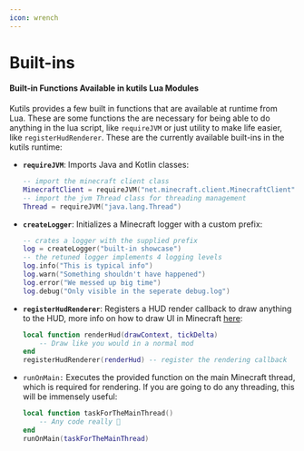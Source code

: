 ```yaml
---
icon: wrench
---
```


# Built-ins

#### Built-in Functions Available in kutils Lua Modules

Kutils provides a few built in functions that are available at runtime from Lua. These are some functions the are necessary for being able to do anything in the lua script, like `requireJVM` or just utility to make life easier, like `registerHudRenderer`. These are the currently available built-ins in the kutils runtime:

*   **`requireJVM`**: Imports Java and Kotlin classes:

    ```lua
    -- import the minecraft client class
    MinecraftClient = requireJVM("net.minecraft.client.MinecraftClient")
    -- import the jvm Thread class for threading management
    Thread = requireJVM("java.lang.Thread")
    ```
*   **`createLogger`**: Initializes a Minecraft logger with a custom prefix:

    ```lua
    -- crates a logger with the supplied prefix
    log = createLogger("built-in showcase")
    -- the retuned logger implements 4 logging levels
    log.info("This is typical info")
    log.warn("Something shouldn't have happened")
    log.error("We messed up big time")
    log.debug("Only visible in the seperate debug.log")
    ```
*   **`registerHudRenderer`**: Registers a HUD render callback to draw anything to the HUD, more info on how to draw UI in Minecraft [here](https://docs.fabricmc.net/develop/rendering/basic-concepts):

    ```lua
    local function renderHud(drawContext, tickDelta)
        -- Draw like you would in a normal mod
    end
    registerHudRenderer(renderHud) -- register the rendering callback
    ```
* `runOnMain:` Executes the provided function on the main Minecraft thread, which is required for rendering. If you are going to do any threading, this will be immensely useful:

    ```lua
    local function taskForTheMainThread()
        -- Any code really 🤷
    end
    runOnMain(taskForTheMainThread)
    ```

